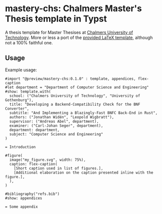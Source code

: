 # mastery-chs: Chalmers Master's Thesis template in Typst

A thesis template for Master Thesises at
[Chalmers University of Technology](https://www.chalmers.se/en/).
More or less a port of the
[provided LaTeX template](https://www.overleaf.com/read/psszszkvvmkd), although
not a 100% faithful one.

## Usage

Example usage:

```typst
#import "@preview/mastery-chs:0.1.0" : template, appendices, flex-caption
#let department = "Department of Computer Science and Engineering"
#show: template.with(
  school: ("Chalmers University of Technology", "University of Gothenburg"),
  title: "Developing a Backend-Compatibility Check for the BNF Converter",
  subtitle: "And Implementing a Blazingly-Fast BNFC Back-End in Rust",
  authors: ("Jonathan Widén", "Leopold Wigbratt"),
  supervisor: ("Andreas Abel", department),
  examiner: ("Carl-Johan Seger", department),
  department: department,
  subject: "Computer Science and Engineering"
)

= Introduction

#figure(
  image("my_figure.svg", width: 75%),
  caption: flex-caption(
    [Short caption used in list of figures.],
    [Additional elaboration on the caption presented inline with the figure.],
  ),
)

#bibliography("refs.bib")
#show: appendices

= Some appendix
```
